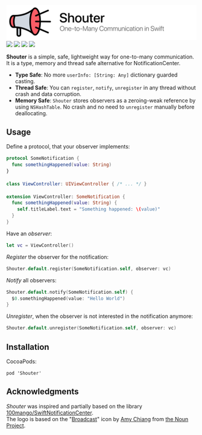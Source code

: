 ![](https://github.com/ChaosCoder/Shouter/raw/master/logo.png)
[![](http://img.shields.io/badge/Swift-4.2-blue.svg)]() [![](http://img.shields.io/badge/iOS-8.0%2B-blue.svg)]() [![](https://img.shields.io/github/license/ChaosCoder/Shouter.svg)](LICENSE.md) [![](https://img.shields.io/bitrise/83adcb765d1ad6e0/master.svg?token=Ma5TqbEQTa5zaE6Q0k6tVw)](https://app.bitrise.io/app/83adcb765d1ad6e0)

**Shouter** is a simple, safe, lightweight way for one-to-many communication. It is a type, memory and thread safe alternative for NotificationCenter.

- **Type Safe**: No more `userInfo: [String: Any]` dictionary guarded casting.
- **Thread Safe**: You can `register`, `notify`, `unregister` in any thread without crash and data corruption.
- **Memory Safe**: `Shouter` stores observers as a zeroing-weak reference by using `NSHashTable`. No crash and no need to `unregister` manually before deallocating.

## Usage

Define a protocol, that your observer implements:

~~~swift
protocol SomeNotification {
  func somethingHappened(value: String)
}

class ViewController: UIViewController { /* ... */ }

extension ViewController: SomeNotification {
  func somethingHappened(value: String) {
    self.titleLabel.text = "Something happened: \(value)"
  }
}
~~~

Have an *observer*:

~~~swift
let vc = ViewController()
~~~

*Register* the observer for the notification:

~~~swift
Shouter.default.register(SomeNotification.self, observer: vc)
~~~

*Notify* all observers:

~~~swift
Shouter.default.notify(SomeNotification.self) {
  $0.somethingHappened(value: "Hello World")
}
~~~

*Unregister*, when the observer is not interested in the notification anymore:

~~~swift
Shouter.default.unregister(SomeNotification.self, observer: vc)
~~~

## Installation

CocoaPods:

~~~
pod 'Shouter'
~~~

## Acknowledgments

*Shouter* was inspired and partially based on the library [100mango/SwiftNotificationCenter](https://github.com/100mango/SwiftNotificationCenter). <br>
The logo is based on the "[Broadcast](https://thenounproject.com/term/broadcast/78458/)" icon by [Amy Chiang](https://thenounproject.com/amyc/) from [the Noun Project](http://thenounproject.com/).
